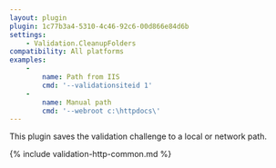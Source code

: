 ```yaml
---
layout: plugin
plugin: 1c77b3a4-5310-4c46-92c6-00d866e84d6b
settings:
    - Validation.CleanupFolders
compatibility: All platforms
examples:
    -
        name: Path from IIS
        cmd: '‑‑validationsiteid 1'
    -
        name: Manual path
        cmd: '‑‑webroot c:\httpdocs\'
---
```

This plugin saves the validation challenge to a local or network path.

{% include validation-http-common.md %}
